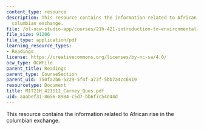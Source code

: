 ```yaml
---
content_type: resource
description: This resource contains the information related to African rise in the
  columbian exchange.
file: /ol-ocw-studio-app/courses/21h-421-introduction-to-environmental-history-spring-2011/aaabef3186568984c5d7bb6f7c54d44d_MIT21H_421S11_Carney_Ques.pdf
file_size: 91206
file_type: application/pdf
learning_resource_types:
- Readings
license: https://creativecommons.org/licenses/by-nc-sa/4.0/
ocw_type: OCWFile
parent_title: Readings
parent_type: CourseSection
parent_uid: 750fa2b6-5229-5f4f-a73f-5bb7a4cc6919
resourcetype: Document
title: MIT21H_421S11_Carney_Ques.pdf
uid: aaabef31-8656-8984-c5d7-bb6f7c54d44d
---
```

This resource contains the information related to African rise in the columbian exchange.
